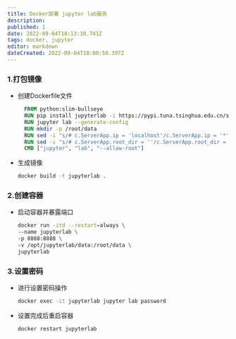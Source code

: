 ```yaml
---
title: Docker部署 jupyter lab服务
description: 
published: 1
date: 2022-09-04T18:13:10.741Z
tags: docker, jupyter
editor: markdown
dateCreated: 2022-09-04T18:00:50.397Z
---
```


### 1.打包镜像
* 创建Dockerfile文件
    ```dockerfile
      FROM python:slim-bullseye
      RUN pip install jupyterlab -i https://pypi.tuna.tsinghua.edu.cn/simple
      RUN jupyter lab --generate-config
      RUN mkdir -p /root/data
      RUN sed -i "s/# c.ServerApp.ip = 'localhost'/c.ServerApp.ip = '*'/" /root/.jupyter/jupyter_lab_config.py
      RUN sed -i "s/# c.ServerApp.root_dir = ''/c.ServerApp.root_dir = '\/root\/data'/" /root/.jupyter/jupyter_lab_config.py
      CMD ["jupyter", "lab", "--allow-root"]
    ```
* 生成镜像
    ```bash
    docker build -t jupyterlab .
    ```
    
### 2.创建容器
* 启动容器并暴露端口
    ```bash
    docker run -itd --restart=always \
    --name jupyterlab \
    -p 8888:8888 \
    -v /opt/jupyterlab/data:/root/data \
    jupyterlab
    ```
    
### 3.设置密码
* 进行设置密码操作
    ```bash
    docker exec -it jupyterlab jupyter lab password
    ```
* 设置完成后重启容器
    ```bash
    docker restart jupyterlab
    ```